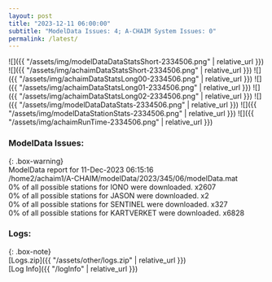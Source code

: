```yaml
---
layout: post
title: "2023-12-11 06:00:00"
subtitle: "ModelData Issues: 4; A-CHAIM System Issues: 0"
permalink: /latest/
---
```


![]({{ "/assets/img/modelDataDataStatsShort-2334506.png" | relative_url }})
![]({{ "/assets/img/achaimDataStatsShort-2334506.png" | relative_url }})
![]({{ "/assets/img/achaimDataStatsLong00-2334506.png" | relative_url }})
![]({{ "/assets/img/achaimDataStatsLong01-2334506.png" | relative_url }})
![]({{ "/assets/img/achaimDataStatsLong02-2334506.png" | relative_url }})
![]({{ "/assets/img/modelDataDataStats-2334506.png" | relative_url }})
![]({{ "/assets/img/modelDataStationStats-2334506.png" | relative_url }})
![]({{ "/assets/img/achaimRunTime-2334506.png" | relative_url }})


### ModelData Issues:  
  
{: .box-warning}  
 ModelData report for 11-Dec-2023 06:15:16   
 /home2/achaim1/A-CHAIM/modelData/2023/345/06/modelData.mat   
 0% of all possible stations for IONO were downloaded. x2607   
 0% of all possible stations for JASON were downloaded. x2   
 0% of all possible stations for SENTINEL were downloaded. x327   
 0% of all possible stations for KARTVERKET were downloaded. x6828   
  


### Logs:  
  
{: .box-note}  
[Logs.zip]({{ "/assets/other/logs.zip" | relative_url }})  
[Log Info]({{ "/logInfo" | relative_url }})  
